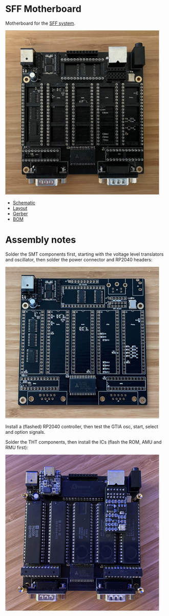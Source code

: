 # SFF Motherboard

Motherboard for the [SFF system](https://github.com/dpicken/atari-hw/blob/main/doc/sbc.md).

<img src="/jpeg/sbc-motherboard/tht.jpeg" width="480">

- [Schematic](/pdf/sbc-schematic.pdf)
- [Layout](/pdf/sbc-layout.pdf)
- [Gerber](https://github.com/dpicken/atari-hw/raw/main/gerber/sbc.zip)
- [BOM](/pdf/sbc-bom.pdf)

# Assembly notes

Solder the SMT components first, starting with the voltage level translators and oscillator, then solder the power connector and RP2040 headers:

<img src="/jpeg/sbc-motherboard/smt.jpeg" width="480">

Install a (flashed) RP2040 controller, then test the GTIA osc, start, select and option signals.

Solder the THT components, then install the ICs (flash the ROM, AMU and RMU first):

<img src="/jpeg/sbc-motherboard/assembled.jpeg" width="480">
